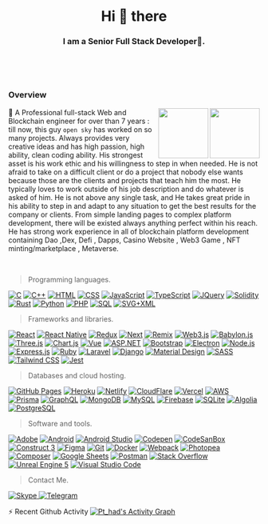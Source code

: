 <h1 align="center">Hi 👋 there</h1>
<h3 align="center">I am a Senior Full Stack Developer🌟.</h3>
<br>
<p align='center'>
<a href="https://github.com/jstrieb/github-stats">
<!-- ![](https://raw.githubusercontent.com/opensky741/github-stats/master/generated/overview.svg#gh-dark-mode-only)
![](https://raw.githubusercontent.com/opensky741/github-stats/master/generated/overview.svg#gh-light-mode-only) -->
<!-- <img src="https://github.com/jstrieb/github-stats/blob/master/generated/overview.svg#gh-dark-mode-only" />
<img src="https://github.com/jstrieb/github-stats/blob/master/generated/languages.svg#gh-dark-mode-only" /> -->
</a>
  <p/>
<br>




### Overview 


<div>
  <img height="100px" align="right" src="https://github-readme-stats.vercel.app/api?username=opensky741&show_icons=true&theme=merko&count_private=true" />
  <img height="100px" align="right" src="https://github-readme-stats.vercel.app/api/top-langs/?username=opensky741&layout=compact&theme=merko&count_private=true" />
  
  <p>  🥇 A Professional full-stack Web and Blockchain engineer for over than 7 years : till now, this guy <code>open sky</code> has worked on so many projects. Always provides very creative ideas and has high passion, high ability, clean coding ability. His strongest asset is his work ethic and his willingness to step in when needed. He is not afraid to take on a difficult client or do a project that nobody else wants because those are the clients and projects that teach him the most. He typically loves to work outside of his job description and do whatever is asked of him. He is not above any single task, and He takes great pride in his ability to step in and adapt to any situation to get the best results for the company or clients. From simple landing pages to complex platform development, there will be existed always anything perfect within his reach. He has strong work experience in all of blockchain platform development containing Dao ,Dex, Defi , Dapps, Casino Website , Web3 Game , NFT minting/marketplace , Metaverse.
  </p>
</div>

<br />

> Programming languages.

<p>
    <a href="#"><img alt="C" src="https://custom-icon-badges.herokuapp.com/badge/C-03599C.svg?logo=c-in-hexagon&logoColor=white"></a>
    <a href="#"><img alt="C++" src="https://custom-icon-badges.herokuapp.com/badge/C++-9C033A.svg?logo=cpp2&logoColor=white"></a>
    <a href="#"><img alt="HTML" src="https://img.shields.io/badge/HTML-E34F26.svg?logo=html5&logoColor=white"></a>
    <a href="#"><img alt="CSS" src="https://img.shields.io/badge/CSS-1572B6.svg?logo=css3&logoColor=white"></a>
    <a href="#"><img alt="JavaScript" src="https://img.shields.io/badge/JavaScript-F7DF1E.svg?logo=javascript&logoColor=white"></a>
  <a href="#"><img alt="TypeScript" src="https://img.shields.io/badge/TypeScript-007ACC.svg?logo=typescript&logoColor=white"></a>
    <a href="#"><img alt="JQuery" src="https://img.shields.io/badge/JQuery-03599C.svg?logo=jquery&logoColor=white"></a>
    <a href="#"><img alt="Solidity" src="https://img.shields.io/badge/Solidity-E34F26.svg?logo=solidity&logoColor=white"></a>
    <a href="#"><img alt="Rust" src="https://img.shields.io/badge/Rust-03599C.svg?logo=rust&logoColor=white"></a>
  <a href="#"><img alt="Python" src="https://img.shields.io/badge/Python-03599C.svg?logo=python&logoColor=white"></a>
    <a href="#"><img alt="PHP" src="https://img.shields.io/badge/PHP-777BB4.svg?logo=php&logoColor=white"></a>
    <a href="#"><img alt="SQL" src="https://custom-icon-badges.herokuapp.com/badge/SQL-025E8C.svg?logo=database&logoColor=white"></a>
    <a href="#"><img alt="SVG+XML" src="https://img.shields.io/badge/SVG%2BXML-e0982c.svg?logo=svg&logoColor=white"></a>    
</p>

> Frameworks and libraries.

<p>
    <a href="#"><img alt="React" src="https://img.shields.io/badge/React-20232a.svg?logo=react&logoColor=%white"></a>
    <a href="#"><img alt="React Native" src="https://img.shields.io/badge/React%20Native-20232a.svg?logo=react&logoColor=%white"></a>
    <a href="#"><img alt="Redux" src="https://img.shields.io/badge/Redux-1572B6.svg?logo=redux&logoColor=%white"></a>
    <a href="#"><img alt="Next" src="https://img.shields.io/badge/Next-20232e.svg?logo=next.js&logoColor=%white"></a>
    <a href="#"><img alt="Remix" src="https://img.shields.io/badge/Remix-0081CB.svg?logo=remix&logoColor=%white"></a>
    <a href="#"><img alt="Web3.js" src="https://img.shields.io/badge/Web3.js-43853D.svg?logo=web3.js&logoColor=white"></a>
    <a href="#"><img alt="Babylon.js" src="https://img.shields.io/badge/Babylon.js-68217A.svg?logo=unity&logoColor=white"></a>
    <a href="#"><img alt="Three.js" src="https://img.shields.io/badge/Three.js-7952B3.svg?logo=three.js&logoColor=white"></a>
    <a href="#"><img alt="Chart.js" src="https://img.shields.io/badge/Chart.js-525252.svg?logo=chart.js&logoColor=white"></a>
    <a href="#"><img alt="Vue" src="https://img.shields.io/badge/Vue-20232a.svg?logo=vue.js&logoColor=%white"></a>
   <a href="#"><img alt="ASP.NET" src="https://img.shields.io/badge/ASP.NET-03599C.svg?logo=ASP&logoColor=white"></a>
    <a href="#"><img alt="Bootstrap" src="https://img.shields.io/badge/Bootstrap-7952B3.svg?logo=bootstrap&logoColor=white"></a>
    <a href="#"><img alt="Electron" src="https://img.shields.io/badge/Electron-20232e.svg?logo=electron&logoColor=white"></a>
    <a href="#"><img alt="Node.js" src="https://img.shields.io/badge/Node.js-43853D.svg?logo=node.js&logoColor=white"></a>
    <a href="#"><img alt="Express.js" src="https://img.shields.io/badge/Express.js-404d59.svg?logo=express&logoColor=white"></a>
    <a href="#"><img alt="Ruby" src="https://img.shields.io/badge/Ruby-9C033A.svg?logo=ruby&logoColor=white"></a>
    <a href="#"><img alt="Laravel" src="https://img.shields.io/badge/Laravel-9C033A.svg?logo=laravel&logoColor=white"></a>
    <a href="#"><img alt="Django" src="https://img.shields.io/badge/Django-9C033A.svg?logo=django&logoColor=white"></a>
    <a href="#"><img alt="Material Design" src="https://img.shields.io/badge/Material%20Design-0081CB.svg?logo=material-design&logoColor=white"></a>
    <a href="#"><img alt="SASS" src="https://img.shields.io/badge/Sass-hotpink.svg?logo=SASS&logoColor=white"></a>
    <a href="#"><img alt="Tailwind CSS" src="https://img.shields.io/badge/Tailwind%20CSS-404d59.svg?logo=tailwind-css&logoColor=white"></a>
    <a href="#"><img alt="Jest" src="https://img.shields.io/badge/Jest-C21325.svg?logo=jest&logoColor=white"></a>
</p>

> Databases and cloud hosting.

<p>
    <a href="#"><img alt="GitHub Pages" src="https://img.shields.io/badge/GitHub%20Pages-327FC7.svg?logo=github&logoColor=white"></a>
    <a href="#"><img alt="Heroku" src="https://img.shields.io/badge/Heroku-430098.svg?logo=heroku&logoColor=white"></a>
    <a href="#"><img alt="Netlify" src="https://img.shields.io/badge/Netlify-404d59.svg?logo=netlify&logoColor=white"></a>
    <a href="#"><img alt="CloudFlare" src="https://img.shields.io/badge/CloudFlare-404d59.svg?logo=cloudflare&logoColor=white"></a>
    <a href="#"><img alt="Vercel" src="https://img.shields.io/badge/Vercel-000000.svg?logo=vercel&logoColor=white"></a>
    <a href="#"><img alt="AWS" src="https://img.shields.io/badge/AWS-0078d7.svg?logo=amazon&logoColor=white"></a>
    <a href="#"><img alt="Prisma" src="https://img.shields.io/badge/Prisma-316192.svg?logo=prisma&logoColor=white"></a>
    <a href="#"><img alt="GraphQL" src="https://img.shields.io/badge/GraphQL-03599C.svg?logo=graphql&logoColor=white"></a>
    <a href="#"><img alt="MongoDB" src ="https://img.shields.io/badge/MongoDB-4ea94b.svg?logo=mongodb&logoColor=white"></a>
    <a href="#"><img alt="MySQL" src="https://img.shields.io/badge/MySQL-00f.svg?logo=mysql&logoColor=white"></a>
    <a href="#"><img alt="Firebase" src ="https://img.shields.io/badge/Firebase-20232e.svg?logo=firebase&logoColor=white"></a>
    <a href="#"><img alt="SQLite" src ="https://img.shields.io/badge/SQLite-07405e.svg?logo=sqlite&logoColor=white"></a>
    <a href="#"><img alt="Algolia" src ="https://img.shields.io/badge/Algolia-7952B3.svg?logo=algolia&logoColor=white"></a>
    <a href="#"><img alt="PostgreSQL" src ="https://img.shields.io/badge/PostgreSQL-316192.svg?logo=postgresql&logoColor=white"></a>
</p>

> Software and tools.

<p>
    <a href="#"><img alt="Adobe" src="https://img.shields.io/badge/Adobe-FF0000.svg?logo=adobe&logoColor=white"></a>
    <a href="#"><img alt="Android" src="https://img.shields.io/badge/Android-3DDC84?logo=android&logoColor=white"></a>
    <a href="#"><img alt="Android Studio" src="https://img.shields.io/badge/Android%20Studio-008678.svg?logo=android-studio&logoColor=white"></a>
    <a href="#"><img alt="Codepen" src="https://img.shields.io/badge/Codepen-000000.svg?logo=codepen&logoColor=white"></a>
    <a href="#"><img alt="CodeSanBox" src="https://img.shields.io/badge/CodeSnadBox-000000.svg?logo=codesandbox&logoColor=white"></a>
    <a href="#"><img alt="Construct 3" src="https://img.shields.io/badge/Construct%203-00b56a.svg?logo=construct-3&logoColor=white"></a>
    <a href="#"><img alt="Figma" src="https://img.shields.io/badge/Figma-1572B6.svg?logo=figma&logoColor=white"></a>
    <a href="#"><img alt="Git" src="https://img.shields.io/badge/Git-F05033.svg?logo=git&logoColor=white"></a>
    <a href="#"><img alt="Docker" src="https://img.shields.io/badge/Docker-4ea94b.svg?logo=docker&logoColor=white"></a>
    <a href="#"><img alt="Webpack" src="https://img.shields.io/badge/Webpack-0078d7.svg?logo=webpack&logoColor=white"></a>
    <a href="#"><img alt="Photopea" src="https://img.shields.io/badge/Photopea-18A497?logo=photopea&logoColor=white"></a>
    <a href="#"><img alt="Composer" src="https://img.shields.io/badge/Composer-316192.svg?logo=composer&logoColor=white"></a>
    <a href="#"><img alt="Google Sheets" src="https://img.shields.io/badge/Google%20Sheets-34A853.svg?logo=google%20sheets&logoColor=white"></a>
    <a href="#"><img alt="Postman" src="https://img.shields.io/badge/Postman-FF6C37?logo=postman&logoColor=white"></a>
    <a href="#"><img alt="Stack Overflow" src="https://img.shields.io/badge/-Stack%20Overflow-FE7A16?logo=stack-overflow&logoColor=white"></a>
    <a href="#"><img alt="Unreal Engine 5" src="https://img.shields.io/badge/-Unreal%20Engine%205-00b56a?logo=unreal-engine&logoColor=white"></a>
    <a href="#"><img alt="Visual Studio Code" src="https://img.shields.io/badge/Visual%20Studio%20Code-0078d7.svg?logo=visual-studio-code&logoColor=white"></a>
</p>

> Contact Me.

<p>
    <a href="https://join.skype.com/invite/wNOqYeHtTlBN"><img alt="Skype" src="https://img.shields.io/badge/Skype-1572B6.svg?logo=skype&logoColor=white">
    <a href="https://t.me/join2open"><img alt="Telegram" src="https://img.shields.io/badge/Telegram-0078d7.svg?logo=telegram&logoColor=white"></a>
</p>
⚡ Recent Github Activity
<a href="https://github.com/opensky741"><img alt="Pt_had's Activity Graph" src="https://activity-graph.herokuapp.com/graph?username=opensky741&custom_title=Recent%20Activity&theme=react-dark" /></a>
